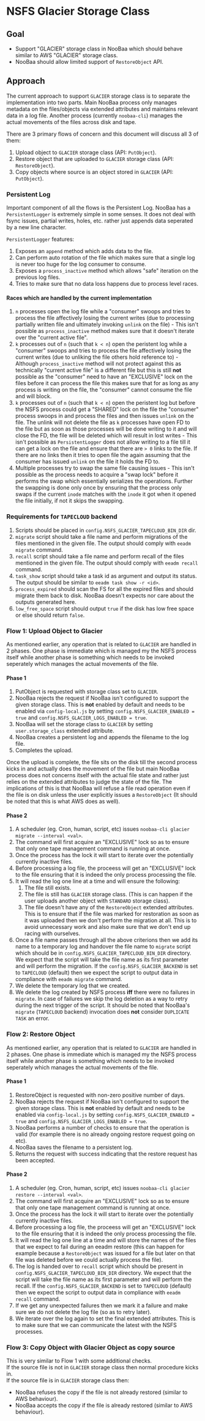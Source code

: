 # NSFS Glacier Storage Class

## Goal
- Support "GLACIER" storage class in NooBaa which should behave similar to AWS "GLACIER" storage class.
- NooBaa should allow limited support of `RestoreObject` API.

## Approach
The current approach to support `GLACIER` storage class is to separate the implementation into two parts.
Main NooBaa process only manages metadata on the files/objects via extended attributes and maintains relevant
data in a log file. Another process (currently `noobaa-cli`) manages the actual movements of the files across
disk and tape.

There are 3 primary flows of concern and this document will discuss all 3 of them:
1. Upload object to `GLACIER` storage class (API: `PutObject`).
2. Restore object that are uploaded to `GLACIER` storage class (API: `RestoreObject`).
3. Copy objects where source is an object stored in `GLACIER` (API: `PutObject`).

### Persistent Log
Important component of all the flows is the Persistent Log. NooBaa has a `PersistentLogger` is extremely simple in some senses. 
It does not deal with fsync issues, partial writes, holes, etc. rather just appends data seperated by a new line character.

`PersistentLogger` features:
1. Exposes an `append` method which adds data to the file.
2. Can perform auto rotation of the file which makes sure that a single log is never too huge for the
log consumer to consume.
3. Exposes a `process_inactive` method which allows "safe" iteration on the previous log files.
4. Tries to make sure that no data loss happens due to process level races.

#### Races which are handled by the current implementation
1. `n` processes open the log file while a "consumer" swoops and tries to process the file affectively losing the
current writes (due to processing partially written file and ultimately invoking `unlink` on the file) - This isn't
possible as `process_inactive` method makes sure that it doesn't iterate over the "current active file".
2. `k` processes out of `n` (such that `k < n`) open the peristent log while a "consumer" swoops and tries to process the
file affectively losing the current writes (due to unliking the file others hold reference to) - Although `process_inactive`
method will not protect against this as technically "current active file" is a different file but this is still **not**
possible as the "consumer" need to have an "EXCLUSIVE" lock on the files before it can process the file this makes sure
that for as long as any process is writing on the file, the "consumer" cannot consume the file and will block.
3. `k` processes out of `n` (such that `k < n`) open the peristent log but before the NSFS process could get a "SHARED" lock on
the file the "consumer" process swoops in and process the files and then issues `unlink` on the file. The unlink will
not delete the file as `k` processes have open FD to the file but as soon as those processes will be done writing to
it and will close the FD, the file will be deleted which will result in lost writes - This isn't possible as `PersistentLogger`
does not allow writing to a file till it can get a lock on the file and ensure that there are `> 0` links to the file.
If there are no links then it tries to open file the again assuming that the consumer has issued `unlink` on the file
it holds the FD to.
4. Multiple processes try to swap the same file causing issues - This isn't possible as the process needs to acquire
a "swap lock" before it performs the swap which essentially serializes the operations. Further the swapping is done only
once by ensuring that the process only swaps if the current `inode` matches with the `inode` it got when it opened the
file initially, if not it skips the swapping.

### Requirements for `TAPECLOUD` backend
1. Scripts should be placed in `config.NSFS_GLACIER_TAPECLOUD_BIN_DIR` dir.
2. `migrate` script should take a file name and perform migrations of the files mentioned in the given file. The output should comply with `eeadm migrate` command.
3. `recall` script should take a file name and perform recall of the files mentioned in the given file. The output should comply with `eeadm recall` command.
3. `task_show` script should take a task id as argument and output its status. The output should be similar to `eeadm task show -r <id>`.
4. `process_expired` should scan the FS for all the expired files and should migrate them back to disk. NooBaa doesn't expects nor care about the outputs generated here.
5. `low_free_space` script should output `true` if the disk has low free space or else should return `false`.

### Flow 1: Upload Object to Glacier
As mentioned earlier, any operation that is related to `GLACIER` are handled in 2 phases. One phase is immediate
which is managed my the NSFS process itself while another phase is something which needs to be invoked seperately
which manages the actual movements of the file.

#### Phase 1
1. PutObject is requested with storage class set to `GLACIER`.
2. NooBaa rejects the request if NooBaa isn't configured to support the given storage class. This is **not** enabled
by default and needs to be enabled via `config-local.js` by setting `config.NSFS_GLACIER_ENABLED = true` and `config.NSFS_GLACIER_LOGS_ENABLED = true`.
3. NooBaa will set the storage class to `GLACIER` by setting `user.storage_class` extended attribute.
4. NooBaa creates a persistent log and appends the filename to the log file.
5. Completes the upload.

Once the upload is complete, the file sits on the disk till the second process kicks in and actually does the movement
of the file but main NooBaa process does not concerns itself with the actual file state and rather just relies on the
extended attributes to judge the state of the file. The implications of this is that NooBaa will refuse a file read operation
even if the file is on disk unless the user explicitly issues a `RestoreObject` (It should be noted that this is what AWS
does as well).

#### Phase 2
1. A scheduler (eg. Cron, human, script, etc) issues `noobaa-cli glacier migrate --interval <val>`.
2. The command will first acquire an "EXCLUSIVE" lock so as to ensure that only one tape management command is running at once.
3. Once the process has the lock it will start to iterate over the potentially currently inactive files.
4. Before processing a log file, the proceess will get an "EXCLUSIVE" lock to the file ensuring that it is indeed the only
process processing the file.
5. It will read the log one line at a time and will ensure the following:
    1. The file still exists.
    2. The file is still has `GLACIER` storage class. (This is can happen if the user uploads another object with `STANDARD`
    storage class).
    3. The file doesn't have any of the `RestoreObject` extended attributes. This is to ensure that if the file was marked
    for restoration as soon as it was uploaded then we don't perform the migration at all. This is to avoid unnecessary
    work and also make sure that we don't end up racing with ourselves.
6. Once a file name passes through all the above criterions then we add its name to a temporary log and handover the file
name to `migrate` script which should be in `config.NSFS_GLACIER_TAPECLOUD_BIN_DIR` directory. We expect that the script will take the file name as its first parameter and will perform the migration. If the `config.NSFS_GLACIER_BACKEND` is set to `TAPECLOUD` (default) then we expect the script to output data in compliance with `eeadm migrate` command.
7. We delete the temporary log that we created.
8. We delete the log created by NSFS process **iff** there were no failures in `migrate`. In case of failures we skip the log 
deletion as a way to retry during the next trigger of the script. It should be noted that NooBaa's `migrate` (`TAPECLOUD` backend) invocation does **not** consider `DUPLICATE TASK` an error.

### Flow 2: Restore Object
As mentioned earlier, any operation that is related to `GLACIER` are handled in 2 phases. One phase is immediate
which is managed my the NSFS process itself while another phase is something which needs to be invoked seperately
which manages the actual movements of the file.

#### Phase 1
1. RestoreObject is requested with non-zero positive number of days.
2. NooBaa rejects the request if NooBaa isn't configured to support the given storage class. This is **not** enabled
by default and needs to be enabled via `config-local.js` by setting `config.NSFS_GLACIER_ENABLED = true` and `config.NSFS_GLACIER_LOGS_ENABLED = true`.
3. NooBaa performs a number of checks to ensure that the operation is valid (for example there is no already ongoing
restore request going on etc).
4. NooBaa saves the filename to a persistent log.
5. Returns the request with success indicating that the restore request has been accepted.

#### Phase 2
1. A scheduler (eg. Cron, human, script, etc) issues `noobaa-cli glacier restore --interval <val>`.
2. The command will first acquire an "EXCLUSIVE" lock so as to ensure that only one tape management command is running at once.
3. Once the process has the lock it will start to iterate over the potentially currently inactive files.
4. Before processing a log file, the proceess will get an "EXCLUSIVE" lock to the file ensuring that it is indeed the only
process processing the file.
5. It will read the log one line at a time and will store the names of the files that we expect to fail during an eeadm restore
(this can happen for example because a `RestoreObject` was issued for a file but later on that file was deleted before we could
actually process the file).
6. The log is handed over to `recall` script which should be present in `config.NSFS_GLACIER_TAPECLOUD_BIN_DIR` directory. We expect that the script will take the file name as its first parameter and will perform the recall. If the `config.NSFS_GLACIER_BACKEND` is set to `TAPECLOUD` (default) then we expect the script to output data in compliance with `eeadm recall` command.
7. If we get any unexpected failures then we mark it a failure and make sure we do not delete the log file (so as to retry later).
8. We iterate over the log again to set the final extended attributes. This is to make sure that we can communicate the latest with
the NSFS processes.

### Flow 3: Copy Object with Glacier Object as copy source
This is very similar to Flow 1 with some additional checks.  
If the source file is not in `GLACIER` storage class then normal procedure kicks in.  
If the source file is in `GLACIER` storage class then:
- NooBaa refuses the copy if the file is not already restored (similar to AWS behaviour).
- NooBaa accepts the copy if the file is already restored (similar to AWS behaviour).

